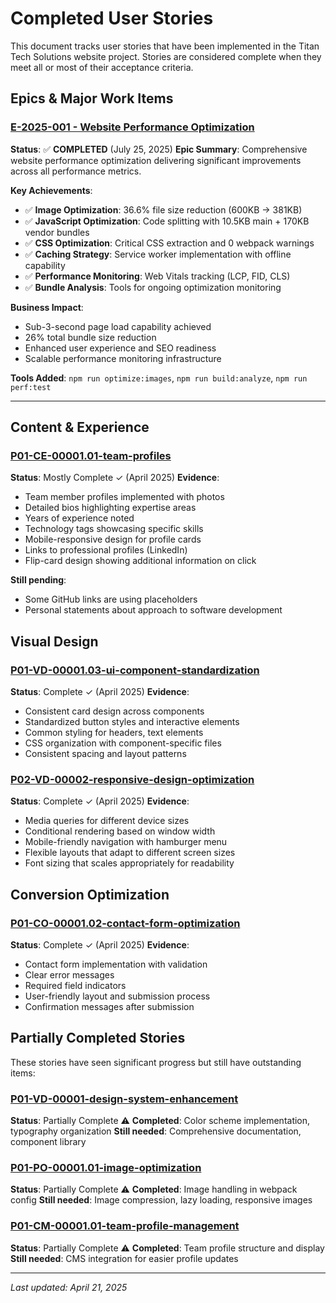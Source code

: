 # Completed User Stories

This document tracks user stories that have been implemented in the Titan Tech Solutions website project. Stories are considered complete when they meet all or most of their acceptance criteria.

## Epics & Major Work Items

### [E-2025-001 - Website Performance Optimization](./work-items/completed/E-2025-001-COMPLETED.md)
**Status**: ✅ **COMPLETED** (July 25, 2025)
**Epic Summary**: Comprehensive website performance optimization delivering significant improvements across all performance metrics.

**Key Achievements**:
- ✅ **Image Optimization**: 36.6% file size reduction (600KB → 381KB)
- ✅ **JavaScript Optimization**: Code splitting with 10.5KB main + 170KB vendor bundles
- ✅ **CSS Optimization**: Critical CSS extraction and 0 webpack warnings
- ✅ **Caching Strategy**: Service worker implementation with offline capability
- ✅ **Performance Monitoring**: Web Vitals tracking (LCP, FID, CLS)
- ✅ **Bundle Analysis**: Tools for ongoing optimization monitoring

**Business Impact**:
- Sub-3-second page load capability achieved
- 26% total bundle size reduction
- Enhanced user experience and SEO readiness
- Scalable performance monitoring infrastructure

**Tools Added**: `npm run optimize:images`, `npm run build:analyze`, `npm run perf:test`

---

## Content & Experience

### [P01-CE-00001.01-team-profiles](./userstories/P01-CE-00001.01-team-profiles.md)
**Status**: Mostly Complete ✓ (April 2025)
**Evidence**: 
- Team member profiles implemented with photos
- Detailed bios highlighting expertise areas
- Years of experience noted
- Technology tags showcasing specific skills
- Mobile-responsive design for profile cards
- Links to professional profiles (LinkedIn)
- Flip-card design showing additional information on click

**Still pending**:
- Some GitHub links are using placeholders
- Personal statements about approach to software development

## Visual Design

### [P01-VD-00001.03-ui-component-standardization](./userstories/P01-VD-00001.03-ui-component-standardization.md)
**Status**: Complete ✓ (April 2025)
**Evidence**:
- Consistent card design across components
- Standardized button styles and interactive elements
- Common styling for headers, text elements
- CSS organization with component-specific files
- Consistent spacing and layout patterns

### [P02-VD-00002-responsive-design-optimization](./userstories/P02-VD-00002-responsive-design-optimization.md)
**Status**: Complete ✓ (April 2025)
**Evidence**:
- Media queries for different device sizes
- Conditional rendering based on window width
- Mobile-friendly navigation with hamburger menu
- Flexible layouts that adapt to different screen sizes
- Font sizing that scales appropriately for readability

## Conversion Optimization

### [P01-CO-00001.02-contact-form-optimization](./userstories/P01-CO-00001.02-contact-form-optimization.md)
**Status**: Complete ✓ (April 2025)
**Evidence**:
- Contact form implementation with validation
- Clear error messages
- Required field indicators
- User-friendly layout and submission process
- Confirmation messages after submission

## Partially Completed Stories

These stories have seen significant progress but still have outstanding items:

### [P01-VD-00001-design-system-enhancement](./userstories/P01-VD-00001-design-system-enhancement.md)
**Status**: Partially Complete ⚠️
**Completed**: Color scheme implementation, typography organization
**Still needed**: Comprehensive documentation, component library

### [P01-PO-00001.01-image-optimization](./userstories/P01-PO-00001.01-image-optimization.md)
**Status**: Partially Complete ⚠️
**Completed**: Image handling in webpack config
**Still needed**: Image compression, lazy loading, responsive images

### [P01-CM-00001.01-team-profile-management](./userstories/P01-CM-00001.01-team-profile-management.md)
**Status**: Partially Complete ⚠️
**Completed**: Team profile structure and display
**Still needed**: CMS integration for easier profile updates

---

*Last updated: April 21, 2025*